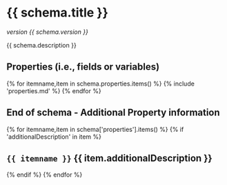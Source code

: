 # {{ schema.title }} 

_version {{ schema.version }}_


{{ schema.description }}

## Properties (i.e., fields or variables)

{% for itemname,item in schema.properties.items() %}
{% include 'properties.md' %}
{% endfor %}


## End of schema - Additional Property information 

{% for itemname,item in schema['properties'].items() %}
{% if 'additionalDescription' in item %}
## `{{ itemname }}` {{ item.additionalDescription }}
{% endif %}
{% endfor %}